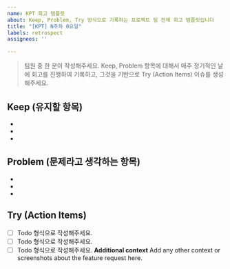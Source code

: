 ```yaml
---
name: KPT 회고 템플릿
about: Keep, Problem, Try 방식으로 기록하는 프로젝트 팀 전체 회고 템플릿입니다
title: "[KPT] N주차 0요일"
labels: retrospect
assignees: ''

---
```


> 팀원 중 한 분이 작성해주세요.
> Keep, Problem 항목에 대해서 매주 정기적인 날에 회고를 진행하여 기록하고, 그것을 기반으로 Try (Action Items)  이슈를 생성해주세요.

## Keep (유지할 항목)
- 
- 
-

## Problem (문제라고 생각하는 항목)
-
-
-

## Try (Action Items)
- [ ] Todo 형식으로 작성해주세요.
- [ ] Todo 형식으로 작성해주세요.
- [ ] Todo 형식으로 작성해주세요.
**Additional context**
Add any other context or screenshots about the feature request here.
